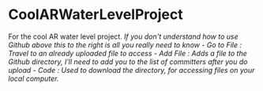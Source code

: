 # CoolARWaterLevelProject
For the cool AR water level project.
*If you don't understand how to use Github above this to the right is all you really need to know*
*- Go to File : Travel to an already uploaded file to access*
*- Add File : Adds a file to the Github directory, I'll need to add you to the list of committers after you do upload*
*- Code : Used to download the directory, for accessing files on your local computer.*
